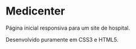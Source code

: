 # Medicenter

Página inicial responsiva para um site de hospital.

Desenvolvido puramente em CSS3 e HTML5.
